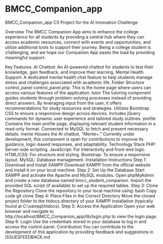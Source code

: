 # BMCC_Companion_app
BMCC_Companion_app
CS Project for the AI Innovation Challenge

Overview
The BMCC Companion App aims to enhance the college experience for all students by providing a central hub where they can access academic resources, connect with events and opportunities, and utilize additional tools to support their journey. Being a college student is challenging, and we hope our Companion App eases the load by providing meaningful support.

Key Features:
AI Chatbot: An AI-powered chatbot for students to test their knowledge, gain feedback, and improve their learning.
Mental Health Support: A dedicated mental health chat feature to help students manage stress and challenges associated with academic life.
Folder Structure
control_panel
control_panel.php: This is the home page where users can access various features of the application.
tutor
The tutoring component guides students through problem-solving processes instead of providing direct answers. By leveraging input from the user, it offers recommendations for study resources and strategies.
Utilizes Bootstrap CSS to ensure a responsive design across devices.
Includes jQuery commands for dynamic user experience and tailored study outlines.
profile
Contains the main profile page, displaying relevant student information in a read-only format. Connected to MySQL to fetch and present necessary details.
mente
Houses the AI chatbot, "Mente+." Currently under development, this component is open for contributions to improve its guidance, logic-based responses, and adaptability.
Technology Stack
PHP: Server-side scripting.
JavaScript: For interactivity and front-end logic.
HTML/CSS: For structure and styling.
Bootstrap: To ensure a responsive layout.
MySQL: Database management.
Installation Instructions
Step 1: Download and Install XAMPP
Download XAMPP from the official website and install it on your local machine.
Step 2: Set Up the Database
Start XAMPP and activate the Apache and MySQL modules.
Open phpMyAdmin and create a new database named bmcc_student_companion.
Import the provided SQL script (if available) to set up the required tables.
Step 3: Clone the Repository
Clone the repository to your local machine using:
bash
Copy code
git clone <repository-url>
Step 4: Place Files in the Correct Directory
Move the cloned project folder to the htdocs directory of your XAMPP installation (typically found at C:\xampp\htdocs).
Step 5: Access the Application
Open your web browser and navigate to http://localhost/BMCC_Companion_app/lib/login.php to view the login page.
Step 6: Login
Use the credentials stored in your database to log in and access the control panel.
Contribution
You can contribute to the development of this application by providing feedback and suggestions in ISSUESFEEDBACK.md
